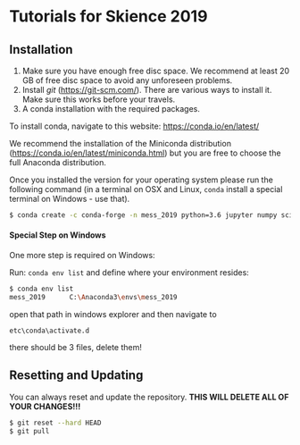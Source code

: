 # Tutorials for Skience 2019

## Installation

1. Make sure you have enough free disc space. We recommend at least 20 GB of free disc space to avoid any unforeseen problems.
2. Install *git* (https://git-scm.com/). There are various ways to install it. Make sure this works before your travels.
3. A conda installation with the required packages.

To install conda, navigate to this website: https://conda.io/en/latest/

We recommend the installation of the Miniconda distribution (https://conda.io/en/latest/miniconda.html) but you are free to choose the full Anaconda distribution.

Once you installed the version for your operating system please run the following command (in a terminal on OSX and Linux, `conda` install a special terminal on Windows - use that).

```bash
$ conda create -c conda-forge -n mess_2019 python=3.6 jupyter numpy scipy "matplotlib<2.2" cartopy obspy keras tensorflow scikit-learn seaborn pandas ipywidgets python-graphviz h5py statsmodels
```


#### Special Step on Windows

One more step is required on Windows:

Run: `conda env list` and define where your environment resides:

```bash
$ conda env list
mess_2019      C:\Anaconda3\envs\mess_2019
```

open that path in windows explorer and then navigate to

```
etc\conda\activate.d
```

there should be 3 files, delete them!


## Resetting and Updating

You can always reset and update the repository. **THIS WILL DELETE ALL OF YOUR CHANGES!!!**

```bash
$ git reset --hard HEAD
$ git pull
```

